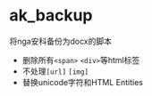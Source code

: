 # ak_backup

将nga安科备份为docx的脚本

- 删除所有`<span>` `<div>`等html标签
- 不处理`[url]` `[img]`
- 替换unicode字符和HTML Entities
